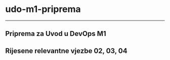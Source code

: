 # udo-m1-priprema
-----------------------------------------

## Priprema za Uvod u DevOps M1

## Rijesene relevantne vjezbe 02, 03, 04

